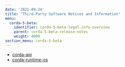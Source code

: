 ```yaml
---
date: '2021-09-24'
title: "Third-Party Software Notices and Information"
menu:
  corda-5-beta:
    identifier: corda-5-beta-legal-info-overview
    parent: corda-5-beta-release-notes
    weight: 4000
section_menu: corda-5-beta
---
```

* [corda-api](legal-info-api.html)
* [corda-runtime-os](legal-info-runtime-os.html)
